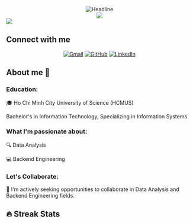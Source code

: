 <div align=center>
        <img src="https://readme-typing-svg.herokuapp.com?color=%236FDA44&size=32&center=true&vCenter=true&width=600&height=50&lines=Hi,+I'm+Finn+%F0%9F%91%8B;Information+Technology+Student;Majoring+Information+System;Back-End+Engineer;Data+Analyst;Data+Engineer" alt="Headline" />
</div>
<div align=center>
  <a href=""><img src="https://komarev.com/ghpvc/?username=buicongdanh&color=yellow&style=flat-square"/></a>
</div>
<a><img src="https://user-images.githubusercontent.com/73097560/115834477-dbab4500-a447-11eb-908a-139a6edaec5c.gif"></a>

## Connect with me
<p align="center">
	<a href="mailto:buicongdanh213@gmail.com"><img img src="https://img.shields.io/badge/gmail-%23EA4335.svg?style=plastic&logo=gmail&logoColor=white" alt="Gmail"/></a>
	<a href="https://github.com/buicongdanh"><img src="https://img.shields.io/badge/github-%23181717.svg?style=plastic&logo=github&logoColor=white" alt="GitHub"/></a>
	<a href="https://www.linkedin.com/in/buicongdanh21/"><img src="https://img.shields.io/badge/linkedin-%230A66C2.svg?style=plastic&logo=linkedin&logoColor=white" alt="LinkedIn"/></a>
</p>

## About me 🚀

### Education:
🎓 Ho Chi Minh City University of Science (HCMUS)

Bachelor's in Information Technology, Specializing in Information Systems


### What I'm passionate about:

🔍 Data Analysis

💻 Backend Engineering

### Let's Collaborate:
🤝 I'm actively seeking opportunities to collaborate in Data Analysis and Backend Engineering fields.

## 🔥 Streak Stats
<p align="center"><img src="https://github-readme-streak-stats.herokuapp.com/?user=buicongdanh&theme=algolia" alt=""/></p>
